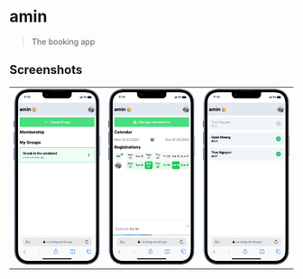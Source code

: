 # amin
> The booking app

## Screenshots

<table>
<tr>
    <td><img src="docs/iPhone-13-PRO-1.png" width=270></td>
    <td><img src="docs/iPhone-13-PRO-2.png" width=270></td>
    <td><img src="docs/iPhone-13-PRO-3.png" width=270></td>
</tr>
</table>